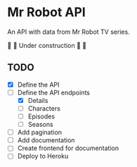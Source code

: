# Mr Robot API

An API with data from Mr Robot TV series.

🚧 🚧 Under construction 🚧 🚧

## TODO

- [x] Define the API
- [ ] Define the API endpoints
  - [x] Details
  - [ ] Characters
  - [ ] Episodes
  - [ ] Seasons
- [ ] Add pagination
- [ ] Add documentation
- [ ] Create frontend for documentation
- [ ] Deploy to Heroku
